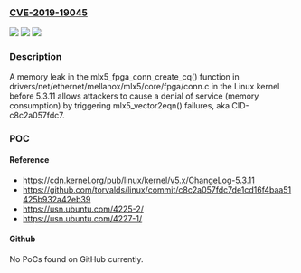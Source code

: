### [CVE-2019-19045](https://cve.mitre.org/cgi-bin/cvename.cgi?name=CVE-2019-19045)
![](https://img.shields.io/static/v1?label=Product&message=n%2Fa&color=blue)
![](https://img.shields.io/static/v1?label=Version&message=n%2Fa&color=blue)
![](https://img.shields.io/static/v1?label=Vulnerability&message=n%2Fa&color=brighgreen)

### Description

A memory leak in the mlx5_fpga_conn_create_cq() function in drivers/net/ethernet/mellanox/mlx5/core/fpga/conn.c in the Linux kernel before 5.3.11 allows attackers to cause a denial of service (memory consumption) by triggering mlx5_vector2eqn() failures, aka CID-c8c2a057fdc7.

### POC

#### Reference
- https://cdn.kernel.org/pub/linux/kernel/v5.x/ChangeLog-5.3.11
- https://github.com/torvalds/linux/commit/c8c2a057fdc7de1cd16f4baa51425b932a42eb39
- https://usn.ubuntu.com/4225-2/
- https://usn.ubuntu.com/4227-1/

#### Github
No PoCs found on GitHub currently.

